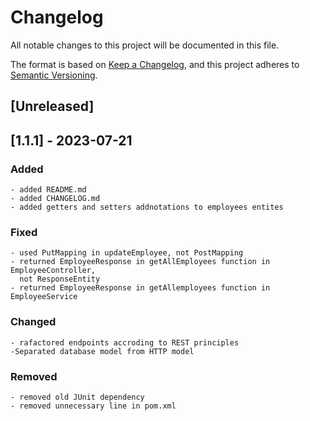 # Changelog

All notable changes to this project will be documented in this file.

The format is based on [Keep a Changelog](https://keepachangelog.com/en/1.0.0/),
and this project adheres to [Semantic Versioning](https://semver.org/spec/v2.0.0.html).

## [Unreleased]

## [1.1.1] - 2023-07-21

### Added
    - added README.md
    - added CHANGELOG.md
    - added getters and setters addnotations to employees entites

### Fixed
    - used PutMapping in updateEmployee, not PostMapping
    - returned EmployeeResponse in getAllEmployees function in EmployeeController,
      not ResponseEntity
    - returned EmployeeResponse in getAllemployees function in EmployeeService

### Changed
    - rafactored endpoints accroding to REST principles
    -Separated database model from HTTP model

### Removed
    - removed old JUnit dependency
    - removed unnecessary line in pom.xml
